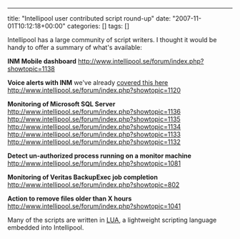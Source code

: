 ---
title: "Intellipool user contributed script round-up"
date: "2007-11-01T10:12:18+00:00"
categories: []
tags: []

Intellipool has a large community of script writers. I thought it would be handy to offer a summary of what's available:

<strong>INM Mobile dashboard</strong>
http://www.intellipool.se/forum/index.php?showtopic=1138

<strong>Voice alerts with INM</strong> we've already <a href="http://techteapot.com/voice-alerts-with-intellipool/">covered this here</a>
http://www.intellipool.se/forum/index.php?showtopic=1120

<strong>Monitoring of Microsoft SQL Server</strong>
http://www.intellipool.se/forum/index.php?showtopic=1136
http://www.intellipool.se/forum/index.php?showtopic=1135
http://www.intellipool.se/forum/index.php?showtopic=1134
http://www.intellipool.se/forum/index.php?showtopic=1133
http://www.intellipool.se/forum/index.php?showtopic=1132

<strong>Detect un-authorized process running on a monitor machine</strong>
http://www.intellipool.se/forum/index.php?showtopic=1081

<strong>Monitoring of Veritas BackupExec job completion</strong>
http://www.intellipool.se/forum/index.php?showtopic=802

<strong>Action to remove files older than X hours</strong>
http://www.intellipool.se/forum/index.php?showtopic=1041

Many of the scripts are written in <a href="http://www.lua.org/">LUA</a>, a lightweight scripting language embedded into Intellipool.
